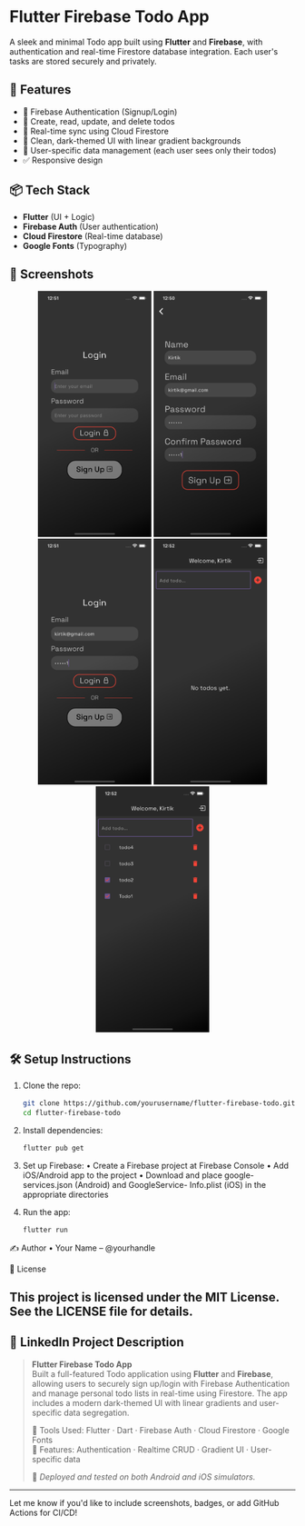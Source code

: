 # Flutter Firebase Todo App

A sleek and minimal Todo app built using **Flutter** and **Firebase**, with authentication and real-time Firestore database integration. Each user's tasks are stored securely and privately.

## 🚀 Features

- 🔐 Firebase Authentication (Signup/Login)
- 📝 Create, read, update, and delete todos
- 🔄 Real-time sync using Cloud Firestore
- 🎨 Clean, dark-themed UI with linear gradient backgrounds
- 👤 User-specific data management (each user sees only their todos)
- ✅ Responsive design

## 📦 Tech Stack

- **Flutter** (UI + Logic)
- **Firebase Auth** (User authentication)
- **Cloud Firestore** (Real-time database)
- **Google Fonts** (Typography)

## 📸 Screenshots

<p align="center">
  <img src="images/screenshot/loginempty.png" width="200"/>
  <img src="images/screenshot/signup.png" width="200"/>
  <img src="images/screenshot/loginfilled.png" width="200"/>
  <img src="images/screenshot/mainpage.png" width="200"/>
  <img src="images/screenshot/mainpage2.png" width="200"/>
</p>


## 🛠 Setup Instructions

1. Clone the repo:
   ```bash
   git clone https://github.com/yourusername/flutter-firebase-todo.git
   cd flutter-firebase-todo
   ```
   
2. Install dependencies:
   ```bash
   flutter pub get
   ```
   
3. Set up Firebase:
	•	Create a Firebase project at Firebase Console
	•	Add iOS/Android app to the project
	•	Download and place google-services.json (Android) and GoogleService-      Info.plist (iOS) in the appropriate directories

4. Run the app:
   ```bash
   flutter run
   ```

✍️ Author
	•	Your Name – @yourhandle

 📜 License

This project is licensed under the MIT License. See the LICENSE file for details.
---

## 💼 LinkedIn Project Description

> **Flutter Firebase Todo App**  
> Built a full-featured Todo application using **Flutter** and **Firebase**, allowing users to securely sign up/login with Firebase Authentication and manage personal todo lists in real-time using Firestore. The app includes a modern dark-themed UI with linear gradients and user-specific data segregation.  
>  
> 🔧 Tools Used: Flutter · Dart · Firebase Auth · Cloud Firestore · Google Fonts  
> 🎯 Features: Authentication · Realtime CRUD · Gradient UI · User-specific data  
>  
> 📱 _Deployed and tested on both Android and iOS simulators._

---

Let me know if you'd like to include screenshots, badges, or add GitHub Actions for CI/CD!
